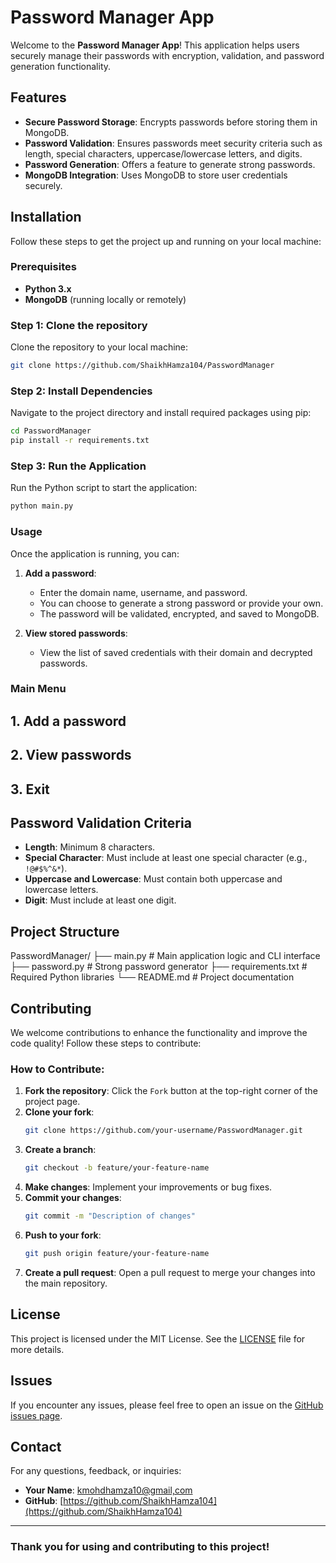 # Password Manager App

Welcome to the **Password Manager App**! This application helps users securely manage their passwords with encryption, validation, and password generation functionality.

## Features
- **Secure Password Storage**: Encrypts passwords before storing them in MongoDB.
- **Password Validation**: Ensures passwords meet security criteria such as length, special characters, uppercase/lowercase letters, and digits.
- **Password Generation**: Offers a feature to generate strong passwords.
- **MongoDB Integration**: Uses MongoDB to store user credentials securely.

## Installation

Follow these steps to get the project up and running on your local machine:

### Prerequisites
- **Python 3.x**
- **MongoDB** (running locally or remotely)

### Step 1: Clone the repository
Clone the repository to your local machine:
```bash
git clone https://github.com/ShaikhHamza104/PasswordManager
```

### Step 2: Install Dependencies
Navigate to the project directory and install required packages using pip:
```bash
cd PasswordManager
pip install -r requirements.txt
```

### Step 3: Run the Application
Run the Python script to start the application:
```bash
python main.py
```

### Usage

Once the application is running, you can:

1. **Add a password**:
    - Enter the domain name, username, and password.
    - You can choose to generate a strong password or provide your own.
    - The password will be validated, encrypted, and saved to MongoDB.

2. **View stored passwords**:
    - View the list of saved credentials with their domain and decrypted passwords.

### Main Menu
## 1. Add a password
## 2. View passwords
## 3. Exit


## Password Validation Criteria

- **Length**: Minimum 8 characters.
- **Special Character**: Must include at least one special character (e.g., `!@#$%^&*`).
- **Uppercase and Lowercase**: Must contain both uppercase and lowercase letters.
- **Digit**: Must include at least one digit.

## Project Structure

PasswordManager/
 ├── main.py # Main application logic and CLI interface 
 ├── password.py # Strong password generator 
 ├── requirements.txt # Required Python libraries 
 └── README.md # Project documentation


## Contributing

We welcome contributions to enhance the functionality and improve the code quality! Follow these steps to contribute:

### How to Contribute:
1. **Fork the repository**: Click the `Fork` button at the top-right corner of the project page.
2. **Clone your fork**:
    ```bash
    git clone https://github.com/your-username/PasswordManager.git
    ```
3. **Create a branch**:
    ```bash
    git checkout -b feature/your-feature-name
    ```
4. **Make changes**: Implement your improvements or bug fixes.
5. **Commit your changes**:
    ```bash
    git commit -m "Description of changes"
    ```
6. **Push to your fork**:
    ```bash
    git push origin feature/your-feature-name
    ```
7. **Create a pull request**: Open a pull request to merge your changes into the main repository.

## License

This project is licensed under the MIT License. See the [LICENSE](LICENSE) file for more details.

## Issues

If you encounter any issues, please feel free to open an issue on the [GitHub issues page](https://github.com/your-username/PasswordManager/issues).

## Contact

For any questions, feedback, or inquiries:
- **Your Name**: [kmohdhamza10@gmail,com](mailto:your-email@example.com)
- **GitHub**: [https://github.com/ShaikhHamza104](https://github.com/ShaikhHamza104)

---

### Thank you for using and contributing to this project!
